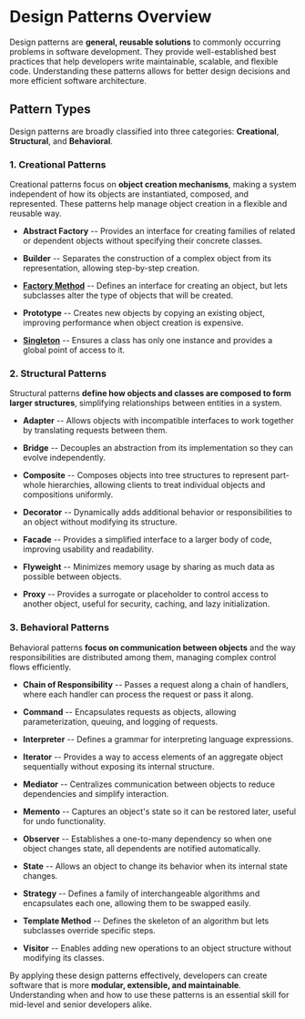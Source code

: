 # Design Patterns Overview

Design patterns are **general, reusable solutions** to commonly occurring problems in software development. They provide well-established best practices that help developers write maintainable, scalable, and flexible code. Understanding these patterns allows for better design decisions and more efficient software architecture.

## Pattern Types

Design patterns are broadly classified into three categories: **Creational**, **Structural**, and **Behavioral**.

### 1\. Creational Patterns

Creational patterns focus on **object creation mechanisms**, making a system independent of how its objects are instantiated, composed, and represented. These patterns help manage object creation in a flexible and reusable way.

-   **Abstract Factory** -- Provides an interface for creating families of related or dependent objects without specifying their concrete classes.

-   **Builder** -- Separates the construction of a complex object from its representation, allowing step-by-step creation.

-   [**Factory Method**](CSharp/Creation/Factory)  -- Defines an interface for creating an object, but lets subclasses alter the type of objects that will be created.

-   **Prototype** -- Creates new objects by copying an existing object, improving performance when object creation is expensive.

-   [**Singleton**](CSharp/Creation/Singleton) -- Ensures a class has only one instance and provides a global point of access to it.

### 2\. Structural Patterns

Structural patterns **define how objects and classes are composed to form larger structures**, simplifying relationships between entities in a system.

-   **Adapter** -- Allows objects with incompatible interfaces to work together by translating requests between them.

-   **Bridge** -- Decouples an abstraction from its implementation so they can evolve independently.

-   **Composite** -- Composes objects into tree structures to represent part-whole hierarchies, allowing clients to treat individual objects and compositions uniformly.

-   **Decorator** -- Dynamically adds additional behavior or responsibilities to an object without modifying its structure.

-   **Facade** -- Provides a simplified interface to a larger body of code, improving usability and readability.

-   **Flyweight** -- Minimizes memory usage by sharing as much data as possible between objects.

-   **Proxy** -- Provides a surrogate or placeholder to control access to another object, useful for security, caching, and lazy initialization.

### 3\. Behavioral Patterns

Behavioral patterns **focus on communication between objects** and the way responsibilities are distributed among them, managing complex control flows efficiently.

-   **Chain of Responsibility** -- Passes a request along a chain of handlers, where each handler can process the request or pass it along.

-   **Command** -- Encapsulates requests as objects, allowing parameterization, queuing, and logging of requests.

-   **Interpreter** -- Defines a grammar for interpreting language expressions.

-   **Iterator** -- Provides a way to access elements of an aggregate object sequentially without exposing its internal structure.

-   **Mediator** -- Centralizes communication between objects to reduce dependencies and simplify interaction.

-   **Memento** -- Captures an object's state so it can be restored later, useful for undo functionality.

-   **Observer** -- Establishes a one-to-many dependency so when one object changes state, all dependents are notified automatically.

-   **State** -- Allows an object to change its behavior when its internal state changes.

-   **Strategy** -- Defines a family of interchangeable algorithms and encapsulates each one, allowing them to be swapped easily.

-   **Template Method** -- Defines the skeleton of an algorithm but lets subclasses override specific steps.

-   **Visitor** -- Enables adding new operations to an object structure without modifying its classes.

By applying these design patterns effectively, developers can create software that is more **modular, extensible, and maintainable**. Understanding when and how to use these patterns is an essential skill for mid-level and senior developers alike.